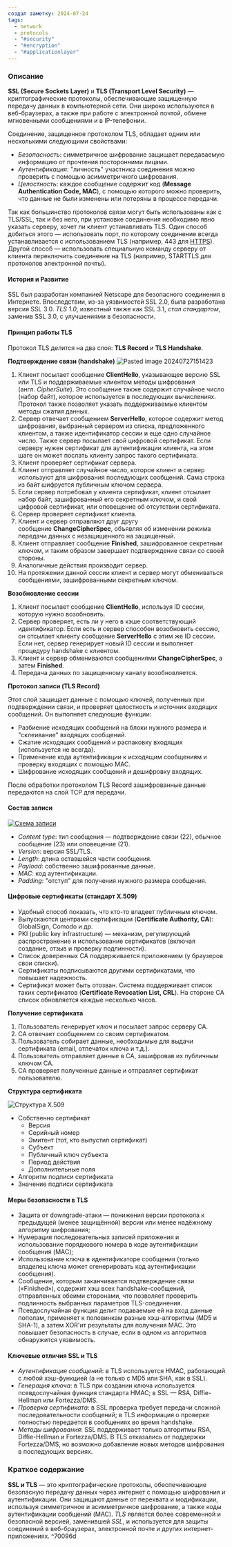 ```yaml
---
создал заметку: 2024-07-24
tags:
  - network
  - protocols
  - "#security"
  - "#encryption"
  - "#applicationlayer"
---
```

### Описание

**SSL (Secure Sockets Layer)** и **TLS (Transport Level Security)** — криптографические протоколы, обеспечивающие защищенную передачу данных в компьютерной сети. Они широко используются в веб-браузерах, а также при работе с электронной почтой, обмене мгновенными сообщениями и в IP-телефонии.

Соединение, защищенное протоколом TLS, обладает одним или несколькими следующими свойствами:

- _Безопасность_: симметричное шифрование защищает передаваемую информацию от прочтения посторонними лицами.
- _Аутентификация_: "личность" участника соединения можно проверить с помощью асимметричного шифрования.
- _Целостность_: каждое сообщение содержит код (**Message Authentication Code, MAC**), с помощью которого можно проверить, что данные не были изменены или потеряны в процессе передачи.

Так как большинство протоколов связи могут быть использованы как с TLS/SSL, так и без него, при установке соединения необходимо явно указать серверу, хочет ли клиент устанавливать TLS. Один способ добиться этого — использовать порт, по которому соединение всегда устанавливается с использованием TLS (например, 443 для [HTTPS](HTTPS.md)). Другой способ — использовать специальную команду серверу от клиента переключить соединение на TLS (например, STARTTLS для протоколов электронной почты).
#### История и Развитие

SSL был разработан компанией Netscape для безопасного соединения в Интернете. Впоследствии, из-за уязвимостей SSL 2.0, была разработана версия SSL 3.0. *TLS 1.0*, известный также как SSL 3.1, *стал стандартом*, заменив SSL 3.0, с улучшениями в безопасности.

#### Принцип работы TLS

Протокол TLS делится на два слоя: **TLS Record** и **TLS Handshake**.

**Подтверждение связи (handshake)**
![Pasted image 20240727151423](Pasted%20image%2020240727151423.png)
1. Клиент посылает сообщение **ClientHello**, указывающее версию SSL или TLS и поддерживаемые клиентом методы шифрования (англ. _CipherSuite_). Это сообщение также содержит случайное число (набор байт), которое используется в последующих вычислениях. Протокол также позволяет указать поддерживаемые клиентом методы сжатия данных.
2. Сервер отвечает сообщением **ServerHello**, которое содержит метод шифрования, выбранный сервером из списка, предложенного клиентом, а также идентификатор сессии и еще одно случайное число. Также сервер посылает свой цифровой сертификат. Если серверу нужен сертификат для аутентификации клиента, на этом шаге он может послать клиенту запрос такого сертификата.
3. Клиент проверяет сертификат сервера.
4. Клиент отправляет случайное число, которое клиент и сервер используют для шифрования последующих сообщений. Сама строка из байт шифруется публичным ключом сервера.
5. Если сервер потребовал у клиента сертификат, клиент отсылает набор байт, зашифрованный его секретным ключом, и свой цифровой сертификат, или оповещение об отсутствии сертификата.
6. Сервер проверяет сертификат клиента.
7. Клиент и сервер отправляют друг другу сообщение **ChangeCipherSpec**, объявляя об изменении режима передачи данных с незащищенного на защищенный.
8. Клиент отправляет сообщение **Finished**, зашифрованное секретным ключом, и таким образом завершает подтверждение связи со своей стороны.
9. Аналогичные действия производит сервер.
10. На протяжении данной сессии клиент и сервер могут обмениваться сообщениями, зашифрованными секретным ключом.

**Возобновление сессии**

1. Клиент посылает сообщение **ClientHello**, используя ID сессии, которую нужно возобновить.
2. Сервер проверяет, есть ли у него в кэше соответствующий идентификатор. Если есть и сервер способен возобновить сессию, он отсылает клиенту сообщение **ServerHello** с этим же ID сессии. Если нет, сервер генерирует новый ID сессии и выполняет процедуру handshake с клиентом.
3. Клиент и сервер обмениваются сообщениями **ChangeCipherSpec**, а затем **Finished**.
4. Передача данных по защищенному каналу возобновляется.

**Протокол записи (TLS Record)**

Этот слой защищает данные с помощью ключей, полученных при подтверждении связи, и проверяет целостность и источник входящих сообщений. Он выполняет следующие функции:

- Разбиение исходящих сообщений на блоки нужного размера и "склеивание" входящих сообщений.
- Сжатие исходящих сообщений и распаковку входящих (используется не всегда).
- Применение кода аутентификации к исходящим сообщениям и проверку входящих с помощью MAC.
- Шифрование исходящих сообщений и дешифровку входящих.

После обработки протоколом TLS Record зашифрованные данные передаются на слой TCP для передачи.

#### Состав записи

[![Схема записи](https://neerc.ifmo.ru/wiki/images/3/3d/TLS-Record.png)](https://neerc.ifmo.ru/wiki/index.php?title=%D0%A4%D0%B0%D0%B9%D0%BB:TLS-Record.png "Схема записи")

- _Content type_: тип сообщения — подтверждение связи (22), обычное сообщение (23) или оповещение (21).
- _Version_: версия SSL/TLS.
- _Length_: длина оставшейся части сообщения.
- _Payload_: собственно зашифрованные данные.
- _MAC_: код аутентификации.
- _Padding_: "отступ" для получения нужного размера сообщения.
#### Цифровые сертификаты (стандарт X.509)

- Удобный способ показать, что кто-то владеет публичным ключом.
- Выпускаются центрами сертификации (**Certificate Authority, CA**): GlobalSign, Comodo и др.
- PKI (public key infrastructure) — механизм, регулирующий распространение и использование сертификатов (включая создание, отзыв и проверку подлинности).
- Список доверенных CA поддерживается приложением (у браузеров свои списки).
- Сертификаты подписываются другими сертификатами, что повышает надежность.
- Сертификат может быть отозван. Система поддерживает список таких сертификатов (**Certificate Revocation List, CRL**). На стороне CA список обновляется каждые несколько часов.

**Получение сертификата**

1. Пользователь генерирует ключ и посылает запрос серверу CA.
2. CA отвечает сообщением со своим сертификатом.
3. Пользователь собирает данные, необходимые для выдачи сертификата (email, отпечаток ключа и т.д.).
4. Пользователь отправляет данные в CA, зашифровав их публичным ключом CA.
5. CA проверяет полученные данные и отправляет сертификат пользователю.

**Структура сертификата**
  
![Структура X.509](https://neerc.ifmo.ru/wiki/images/c/c2/Cert-structure.png)
- Собственно сертификат
    - Версия
    - Серийный номер
    - Эмитент (тот, кто выпустил сертификат)
    - Субъект
    - Публичный ключ субъекта
    - Период действия
    - Дополнительные поля
- Алгоритм подписи сертификата
- Значение подписи сертификата
#### Меры безопасности в TLS

- Защита от downgrade-атаки — понижения версии протокола к предыдущей (менее защищённой) версии или менее надёжному алгоритму шифрования;
- Нумерация последовательных записей приложения и использование порядкового номера в коде аутентификации сообщения (MAC);
- Использование ключа в идентификаторе сообщения (только владелец ключа может сгенерировать код аутентификации сообщения).
- Сообщение, которым заканчивается подтверждение связи («Finished»), содержит хэш всех handshake-сообщений, отправленных обеими сторонами, что позволяет проверить подлинность выбранных параметров TLS-соединения.
- Псевдослучайная функция делит подаваемые ей на вход данные пополам, применяет к половинкам разные хэш-алгоритмы (MD5 и SHA-1), а затем XOR'ит результаты для получения MAC. Это повышает безопасность в случае, если в одном из алгоритмов обнаружится уязвимость.

#### Ключевые отличия SSL и TLS

- _Аутентификация сообщений_: в TLS используется HMAC, работающий с любой хэш-функцией (а не только с MD5 или SHA, как в SSL).
- _Генерация ключа_: в TLS при создании ключа используется псевдослучайная функция стандарта HMAC; в SSL — RSA, Diffie-Hellman или Fortezza/DMS.
- _Проверка сертификата_: в SSL проверка требует передачи сложной последовательности сообщений; в TLS информация о проверке полностью передается в сообщениях во время handshake.
- _Методы шифрования_: SSL поддерживает только алгоритмы RSA, Diffie-Hellman и Fortezza/DMS. В TLS отказались от поддержки Fortezza/DMS, но возможно добавление новых методов шифрования в последующих версиях.
### Краткое содержание

**SSL и TLS** — это криптографические протоколы, обеспечивающие безопасную передачу данных через интернет с помощью шифрования и аутентификации. Они защищают данные от перехвата и модификации, используя симметричное и асимметричное шифрование, а также коды аутентификации сообщений (MAC). *TLS* является более современной и безопасной версией, заменившей *SSL*, и используется для защиты соединений в веб-браузерах, электронной почте и других интернет-приложениях. ^70096d
